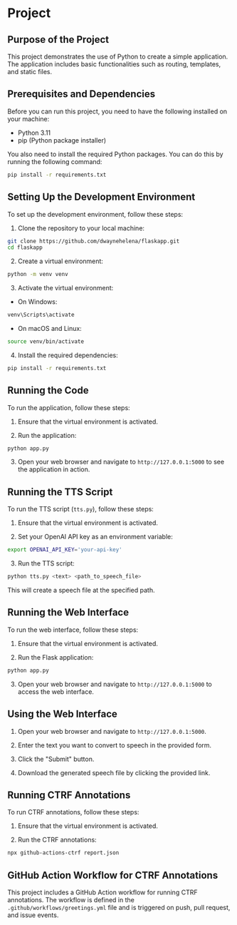 # Project

## Purpose of the Project

This project demonstrates the use of Python to create a simple application. The application includes basic functionalities such as routing, templates, and static files.

## Prerequisites and Dependencies

Before you can run this project, you need to have the following installed on your machine:

- Python 3.11
- pip (Python package installer)

You also need to install the required Python packages. You can do this by running the following command:

```bash
pip install -r requirements.txt
```

## Setting Up the Development Environment

To set up the development environment, follow these steps:

1. Clone the repository to your local machine:

```bash
git clone https://github.com/dwaynehelena/flaskapp.git
cd flaskapp
```

2. Create a virtual environment:

```bash
python -m venv venv
```

3. Activate the virtual environment:

- On Windows:

```bash
venv\Scripts\activate
```

- On macOS and Linux:

```bash
source venv/bin/activate
```

4. Install the required dependencies:

```bash
pip install -r requirements.txt
```

## Running the Code

To run the application, follow these steps:

1. Ensure that the virtual environment is activated.

2. Run the application:

```bash
python app.py
```

3. Open your web browser and navigate to `http://127.0.0.1:5000` to see the application in action.

## Running the TTS Script

To run the TTS script (`tts.py`), follow these steps:

1. Ensure that the virtual environment is activated.

2. Set your OpenAI API key as an environment variable:

```bash
export OPENAI_API_KEY='your-api-key'
```

3. Run the TTS script:

```bash
python tts.py <text> <path_to_speech_file>
```

This will create a speech file at the specified path.

## Running the Web Interface

To run the web interface, follow these steps:

1. Ensure that the virtual environment is activated.

2. Run the Flask application:

```bash
python app.py
```

3. Open your web browser and navigate to `http://127.0.0.1:5000` to access the web interface.

## Using the Web Interface

1. Open your web browser and navigate to `http://127.0.0.1:5000`.

2. Enter the text you want to convert to speech in the provided form.

3. Click the "Submit" button.

4. Download the generated speech file by clicking the provided link.

## Running CTRF Annotations

To run CTRF annotations, follow these steps:

1. Ensure that the virtual environment is activated.

2. Run the CTRF annotations:

```bash
npx github-actions-ctrf report.json
```

## GitHub Action Workflow for CTRF Annotations

This project includes a GitHub Action workflow for running CTRF annotations. The workflow is defined in the `.github/workflows/greetings.yml` file and is triggered on push, pull request, and issue events.
